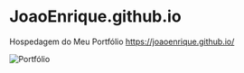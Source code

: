 # JoaoEnrique.github.io

Hospedagem do Meu Portfólio <a href="https://joaoenrique.github.io/">https://joaoenrique.github.io/</a>

![Portfólio](https://user-images.githubusercontent.com/87030375/158403410-47a66e60-b56b-4acc-be5f-3dcd31e4287f.png)
